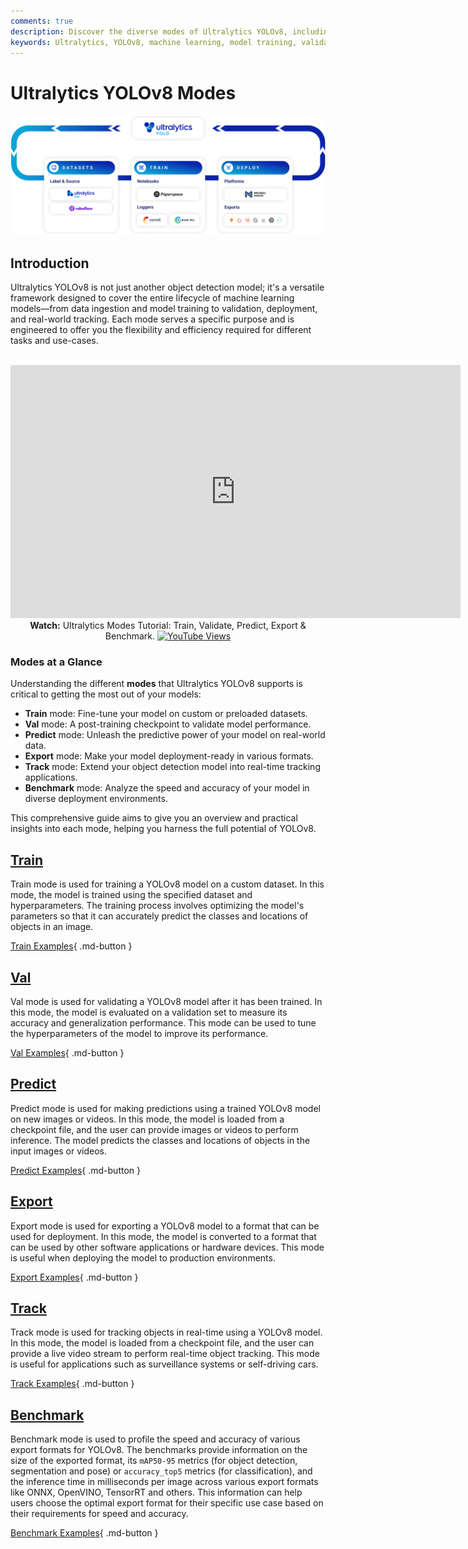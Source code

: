 ```yaml
---
comments: true
description: Discover the diverse modes of Ultralytics YOLOv8, including training, validation, prediction, export, tracking, and benchmarking. Maximize model performance and efficiency.
keywords: Ultralytics, YOLOv8, machine learning, model training, validation, prediction, export, tracking, benchmarking, object detection
---
```


# Ultralytics YOLOv8 Modes

<img width="1024" src="https://github.com/ultralytics/assets/raw/main/yolov8/banner-integrations.png" alt="Ultralytics YOLO ecosystem and integrations">

## Introduction

Ultralytics YOLOv8 is not just another object detection model; it's a versatile framework designed to cover the entire lifecycle of machine learning models—from data ingestion and model training to validation, deployment, and real-world tracking. Each mode serves a specific purpose and is engineered to offer you the flexibility and efficiency required for different tasks and use-cases.

<p align="center">
  <br>
  <iframe loading="lazy" width="720" height="405" src="https://www.youtube.com/embed/j8uQc0qB91s?si=dhnGKgqvs7nPgeaM"
    title="YouTube video player" frameborder="0"
    allow="accelerometer; autoplay; clipboard-write; encrypted-media; gyroscope; picture-in-picture; web-share"
    allowfullscreen>
  </iframe>
  <br>
  <strong>Watch:</strong> Ultralytics Modes Tutorial: Train, Validate, Predict, Export & Benchmark. <a href="https://www.youtube.com/watch?v=j8uQc0qB91s" alt="YouTube Views"><img src="https://img.shields.io/youtube/views/j8uQc0qB91s" alt="YouTube Views"></a>
</p>

### Modes at a Glance

Understanding the different **modes** that Ultralytics YOLOv8 supports is critical to getting the most out of your models:

- **Train** mode: Fine-tune your model on custom or preloaded datasets.
- **Val** mode: A post-training checkpoint to validate model performance.
- **Predict** mode: Unleash the predictive power of your model on real-world data.
- **Export** mode: Make your model deployment-ready in various formats.
- **Track** mode: Extend your object detection model into real-time tracking applications.
- **Benchmark** mode: Analyze the speed and accuracy of your model in diverse deployment environments.

This comprehensive guide aims to give you an overview and practical insights into each mode, helping you harness the full potential of YOLOv8.

## [Train](train.md)

Train mode is used for training a YOLOv8 model on a custom dataset. In this mode, the model is trained using the specified dataset and hyperparameters. The training process involves optimizing the model's parameters so that it can accurately predict the classes and locations of objects in an image.

[Train Examples](train.md){ .md-button }

## [Val](val.md)

Val mode is used for validating a YOLOv8 model after it has been trained. In this mode, the model is evaluated on a validation set to measure its accuracy and generalization performance. This mode can be used to tune the hyperparameters of the model to improve its performance.

[Val Examples](val.md){ .md-button }

## [Predict](predict.md)

Predict mode is used for making predictions using a trained YOLOv8 model on new images or videos. In this mode, the model is loaded from a checkpoint file, and the user can provide images or videos to perform inference. The model predicts the classes and locations of objects in the input images or videos.

[Predict Examples](predict.md){ .md-button }

## [Export](export.md)

Export mode is used for exporting a YOLOv8 model to a format that can be used for deployment. In this mode, the model is converted to a format that can be used by other software applications or hardware devices. This mode is useful when deploying the model to production environments.

[Export Examples](export.md){ .md-button }

## [Track](track.md)

Track mode is used for tracking objects in real-time using a YOLOv8 model. In this mode, the model is loaded from a checkpoint file, and the user can provide a live video stream to perform real-time object tracking. This mode is useful for applications such as surveillance systems or self-driving cars.

[Track Examples](track.md){ .md-button }

## [Benchmark](benchmark.md)

Benchmark mode is used to profile the speed and accuracy of various export formats for YOLOv8. The benchmarks provide information on the size of the exported format, its `mAP50-95` metrics (for object detection, segmentation and pose) or `accuracy_top5` metrics (for classification), and the inference time in milliseconds per image across various export formats like ONNX, OpenVINO, TensorRT and others. This information can help users choose the optimal export format for their specific use case based on their requirements for speed and accuracy.

[Benchmark Examples](benchmark.md){ .md-button }
